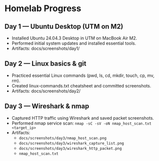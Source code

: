 # Homelab Progress

## Day 1 — Ubuntu Desktop (UTM on M2)
- Installed Ubuntu 24.04.3 Desktop in UTM on MacBook Air M2.
- Performed initial system updates and installed essential tools.
- Artifacts: docs/screenshots/day1/

## Day 2 — Linux basics & git
- Practiced essential Linux commands (pwd, ls, cd, mkdir, touch, cp, mv, rm).
- Created linux-commands.txt cheatsheet and committed screenshots.
- Artifacts: docs/screenshots/day2/

## Day 3 — Wireshark & nmap
- Captured HTTP traffic using Wireshark and saved packet screenshots.
- Performed nmap service scan: `nmap -sC -sV -oN nmap_host_scan.txt <target_ip>`
- Artifacts: 
  - `docs/screenshots/day3/nmap_host_scan.png`  
  - `docs/screenshots/day3/wireshark_capture_list.png`  
  - `docs/screenshots/day3/wireshark_http_packet.png`  
  - `nmap_host_scan.txt`
